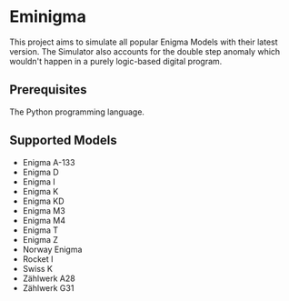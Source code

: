 # Eminigma

This project aims to simulate all popular Enigma Models with their latest version. The Simulator also accounts for the double step anomaly which wouldn't happen in a purely logic-based digital program.

## Prerequisites

The Python programming language.

## Supported Models

- Enigma A-133
- Enigma D
- Enigma I
- Enigma K
- Enigma KD
- Enigma M3
- Enigma M4
- Enigma T
- Enigma Z
- Norway Enigma
- Rocket I
- Swiss K
- Zählwerk A28
- Zählwerk G31
